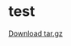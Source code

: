 test
====

<a href="https://github.com/noboo/test/archive/master.tar.gz"
                 class="minibutton sidebar-button"
                 title="Download this repository as a zip file"
                 rel="nofollow">
                <span class="octicon octicon-cloud-download"></span>
                Download tar.gz
              </a>

